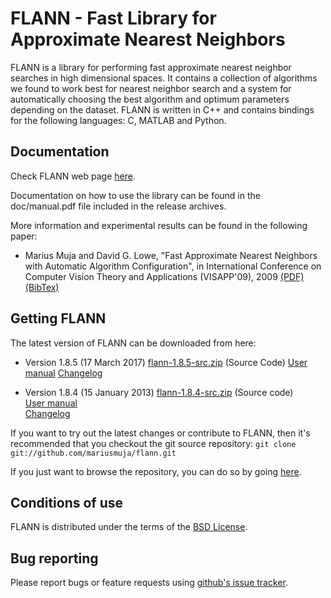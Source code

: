 FLANN - Fast Library for Approximate Nearest Neighbors
======================================================

FLANN is a library for performing fast approximate nearest neighbor searches in high dimensional spaces. It contains a collection of algorithms we found to work best for nearest neighbor search and a system for automatically choosing the best algorithm and optimum parameters depending on the dataset.
FLANN is written in C++ and contains bindings for the following languages: C, MATLAB and Python.


Documentation
-------------

Check FLANN web page [here](http://www.cs.ubc.ca/~mariusm/flann).

Documentation on how to use the library can be found in the doc/manual.pdf file included in the release archives.

More information and experimental results can be found in the following paper:

  * Marius Muja and David G. Lowe, "Fast Approximate Nearest Neighbors with Automatic Algorithm Configuration", in International Conference on Computer Vision Theory and Applications (VISAPP'09), 2009 [(PDF)](http://people.cs.ubc.ca/~mariusm/uploads/FLANN/flann_visapp09.pdf) [(BibTex)](http://people.cs.ubc.ca/~mariusm/index.php/FLANN/BibTex)


Getting FLANN
-------------

The latest version of FLANN can be downloaded from here:
 *  Version 1.8.5 (17 March 2017) [flann-1.8.5-src.zip](https://github.com/trevorprater/flann/archive/1.8.5.zip) (Source Code)
    [User manual](http://people.cs.ubc.ca/~mariusm/uploads/FLANN/flann_manual-1.8.4.pdf)
    [Changelog](https://github.com/trevorprater/flann/ChangeLog)

 *  Version 1.8.4 (15 January 2013)
    [flann-1.8.4-src.zip](http://people.cs.ubc.ca/~mariusm/uploads/FLANN/flann-1.8.4-src.zip) (Source code)  
    [User manual](http://people.cs.ubc.ca/~mariusm/uploads/FLANN/flann_manual-1.8.4.pdf)  
    [Changelog](https://github.com/trevorprater/flann/blob/master/ChangeLog)

If you want to try out the latest changes or contribute to FLANN, then it's recommended that you checkout the git source repository: `git clone git://github.com/mariusmuja/flann.git`

If you just want to browse the repository, you can do so by going [here](https://github.com/trevorprater/flann).


Conditions of use
-----------------

FLANN is distributed under the terms of the [BSD License](https://github.com/trevorprater/flann/blob/master/COPYING).

Bug reporting
-------------

Please report bugs or feature requests using [github's issue tracker](http://github.com/trevorprater/flann/issues).
